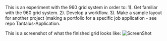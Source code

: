 This is an experiment with the 960 grid system in order to:
1). Get familiar with the 960 grid system.
2). Develop a workflow.
3). Make a sample layout for another project (making a portfolio for a specific job application - see repo Tantalus-Application.

This is a screenshot of what the finished grid looks like:
![ScreenShot](https://raw.github.com/ahadshafiq/960GridExperiment/master/public/screenshot.jpg)
